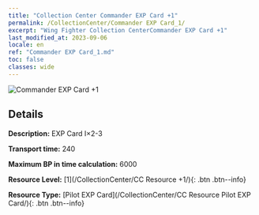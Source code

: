 ```yaml
---
title: "Collection Center Commander EXP Card +1"
permalink: /CollectionCenter/Commander EXP Card_1/
excerpt: "Wing Fighter Collection CenterCommander EXP Card +1"
last_modified_at: 2023-09-06
locale: en
ref: "Commander EXP Card_1.md"
toc: false
classes: wide
---
```



![Commander EXP Card +1](/images/cc/CC_Pilot_EXP_Card_1.png)

## Details

  **Description:** EXP Card I×2-3

  **Transport time:** 240

  **Maximum BP in time calculation:** 6000

  **Resource Level:** [1](/CollectionCenter/CC Resource +1/){: .btn .btn--info}

  **Resource Type:** [Pilot EXP Card](/CollectionCenter/CC Resource Pilot EXP Card/){: .btn .btn--info}

